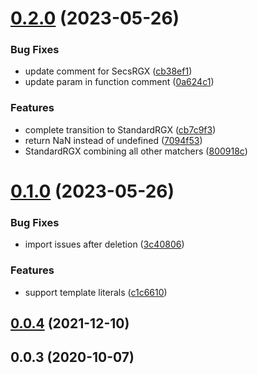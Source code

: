 

# [0.2.0](https://github.com/ededejr/ms/compare/v0.1.0...v0.2.0) (2023-05-26)


### Bug Fixes

* update comment for SecsRGX ([cb38ef1](https://github.com/ededejr/ms/commit/cb38ef1a4de880dfd53f4c46a220f1484a61236d))
* update param in function comment ([0a624c1](https://github.com/ededejr/ms/commit/0a624c1f5fd9c9d0138ce0155ba03ee931ded350))


### Features

* complete transition to StandardRGX ([cb7c9f3](https://github.com/ededejr/ms/commit/cb7c9f352eced7c739b0e5871c192666aa218a00))
* return NaN instead of undefined ([7094f53](https://github.com/ededejr/ms/commit/7094f53733c3054849631c36423c7ae0214983ad))
* StandardRGX combining all other matchers ([800918c](https://github.com/ededejr/ms/commit/800918cd9274d26105e0942532cb0089a2379664))

# [0.1.0](https://github.com/ededejr/ms/compare/v0.0.4...v0.1.0) (2023-05-26)


### Bug Fixes

* import issues after deletion ([3c40806](https://github.com/ededejr/ms/commit/3c40806a177ea6ffe0d179a9f568ca7511c8943b))


### Features

* support template literals ([c1c6610](https://github.com/ededejr/ms/commit/c1c6610fda1f9848c4e49a8955ae45d02aa5f0b0))

## [0.0.4](https://github.com/ededejr/ms/compare/v0.0.3...v0.0.4) (2021-12-10)

## 0.0.3 (2020-10-07)
